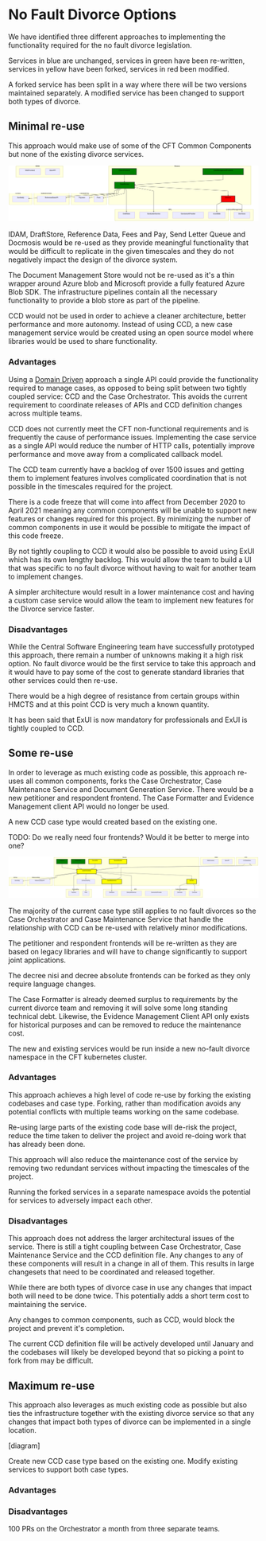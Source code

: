 # No Fault Divorce Options

We have identified three different approaches to implementing the functionality required for the no fault divorce legislation.

Services in blue are unchanged, services in green have been re-written, services in yellow have been forked, services in red been modified.

A forked service has been split in a way where there will be two versions maintained separately. A modified service has been changed to support both types of divorce.

## Minimal re-use

This approach would make use of some of the CFT Common Components but none of the existing divorce services.

![mimimal overview](/image/minimal-re-use-overview.mmd.png)

IDAM, DraftStore, Reference Data, Fees and Pay, Send Letter Queue and Docmosis would be re-used as they provide meaningful functionality that would be difficult to replicate in the given timescales and they do not negatively impact the design of the divorce system.

The Document Management Store would not be re-used as it's a thin wrapper around Azure blob and Microsoft provide a fully featured Azure Blob SDK. The infrastructure pipelines contain all the necessary functionality to provide a blob store as part of the pipeline.

CCD would not be used in order to achieve a cleaner architecture, better performance and more autonomy. Instead of using CCD, a new case management service would be created using an open source model where libraries would be used to share functionality.

### Advantages

Using a [Domain Driven](https://en.wikipedia.org/wiki/Domain-driven_design) approach a single API could provide the functionality required to manage cases, as opposed to being split between two tightly coupled service: CCD and the Case Orchestrator. This avoids the current requirement to coordinate releases of APIs and CCD definition changes across multiple teams.

CCD does not currently meet the CFT non-functional requirements and is frequently the cause of performance issues. Implementing the case service as a single API would reduce the number of HTTP calls, potentially improve performance and move away from a complicated callback model.

The CCD team currently have a backlog of over 1500 issues and getting them to implement features involves complicated coordination that is not possible in the timescales required for the project.

There is a code freeze that will come into affect from December 2020 to April 2021 meaning any common components will be unable to support new features or changes required for this project. By minimizing the number of common components in use it would be possible to mitigate the impact of this code freeze.

By not tightly coupling to CCD it would also be possible to avoid using ExUI which has its own lengthy backlog. This would allow the team to build a UI that was specific to no fault divorce without having to wait for another team to implement changes.

A simpler architecture would result in a lower maintenance cost and having a custom case service would allow the team to implement new features for the Divorce service faster.

### Disadvantages

While the Central Software Engineering team have successfully prototyped this approach, there remain a number of unknowns making it a high risk option. No fault divorce would be the first service to take this approach and it would have to pay some of the cost to generate standard libraries that other services could then re-use.

There would be a high degree of resistance from certain groups within HMCTS and at this point CCD is very much a known quantity.

It has been said that ExUI is now mandatory for professionals and ExUI is tightly coupled to CCD.

## Some re-use

In order to leverage as much existing code as possible, this approach re-uses all common components, forks the Case Orchestrator, Case Maintenance Service and Document Generation Service. There would be a new petitioner and respondent frontend. The Case Formatter and Evidence Management client API would no longer be used.  

A new CCD case type would created based on the existing one.

TODO: Do we really need four frontends? Would it be better to merge into one?

![some re-use overview](/image/some-re-use-overview.mmd.png)

The majority of the current case type still applies to no fault divorces so the Case Orchestrator and Case Maintenance Service that handle the relationship with CCD can be re-used with relatively minor modifications.

The petitioner and respondent frontends will be re-written as they are based on legacy libraries and will have to change significantly to support joint applications.

The decree nisi and decree absolute frontends can be forked as they only require language changes.

The Case Formatter is already deemed surplus to requirements by the current divorce team and removing it will solve some long standing technical debt. Likewise, the Evidence Management Client API only exists for historical purposes and can be removed to reduce the maintenance cost.  

The new and existing services would be run inside a new no-fault divorce namespace in the CFT kubernetes cluster.

### Advantages

This approach achieves a high level of code re-use by forking the existing codebases and case type. Forking, rather than modification avoids any potential conflicts with multiple teams working on the same codebase.

Re-using large parts of the existing code base will de-risk the project, reduce the time taken to deliver the project and avoid re-doing work that has already been done.

This approach will also reduce the maintenance cost of the service by removing two redundant services without impacting the timescales of the project.

Running the forked services in a separate namespace avoids the potential for services to adversely impact each other.

### Disadvantages

This approach does not address the larger architectural issues of the service. There is still a tight coupling between Case Orchestrator, Case Maintenance Service and the CCD definition file. Any changes to any of these components will result in a change in all of them. This results in large changesets that need to be coordinated and released together.

While there are both types of divorce case in use any changes that impact both will need to be done twice. This potentially adds a short term cost to maintaining the service.

Any changes to common components, such as CCD, would block the project and prevent it's completion.

The current CCD definition file will be actively developed until January and the codebases will likely be developed beyond that so picking a point to fork from may be difficult.

## Maximum re-use

This approach also leverages as much existing code as possible but also ties the infrastructure together with the existing divorce service so that any changes that impact both types of divorce can be implemented in a single location.

[diagram]

Create new CCD case type based on the existing one. Modify existing services to support both case types.

### Advantages



### Disadvantages

100 PRs on the Orchestrator a month from three separate teams.

